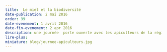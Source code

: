 ```yaml
---
title:  Le miel et la biodiversité
date-publication: 2 mai 2016
order: 99
date-evenement: 1 avril 2016
date-fin-evenement: 2 apr 2016
description: une journée  porte ouverte avec les apiculteurs de la région
lire-plus: 
miniature: blog/journee-apiculteurs.jpg
---
```


<!--fin-excerpt-->
<!-- ******************************** -->
<!-- **** début contenu détaillé **** -->




<!-- **** fin contenu détaillé **** -->
<!-- ****************************** -->




